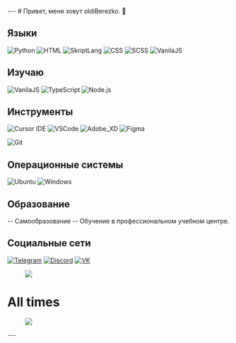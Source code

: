 <body id="top">  
---
# Привет, меня зовут oldiBerezko. 👋


## Языки
![Python](https://img.shields.io/badge/-Python-000000?style=for-the-badge&logo=python&logoColor=white)
![HTML](https://img.shields.io/badge/-HTML-000000?style=for-the-badge&logo=html5&logoColor=white)
![SkriptLang](https://img.shields.io/badge/-SkriptLang-000000?style=for-the-badge)
![CSS](https://img.shields.io/badge/-CSS-000000?style=for-the-badge&logo=css3&logoColor=white)
![SCSS](https://img.shields.io/badge/-SCSS-000000?style=for-the-badge&logo=SCSS&logoColor=white)
![VanilaJS](https://img.shields.io/badge/-VanilaJS-000000?style=for-the-badge&logo=javascript&logoColor=white)


## Изучаю
![VanilaJS](https://img.shields.io/badge/-VanilaJS-000000?style=for-the-badge&logo=javascript&logoColor=white)
![TypeScript](https://img.shields.io/badge/-TypeScript-000000?style=for-the-badge&logo=typescript&logoColor=white)
![Node.js](https://img.shields.io/badge/-Node.js-000000?style=for-the-badge&logo=node.js&logoColor=white)


## Инструменты 
![Cursor IDE](https://img.shields.io/badge/-Cursor_IDE-000000?style=for-the-badge&logo=cursor&logoColor=white)
![VSCode](https://img.shields.io/badge/-VSCode-000000?style=for-the-badge&logo=visual-studio-code&logoColor=white)
![Adobe_XD](https://img.shields.io/badge/-Adobe_XD-000000?style=for-the-badge&logo=adobe-xd&logoColor=white)
![Figma](https://img.shields.io/badge/-Figma-000000?style=for-the-badge&logo=figma&logoColor=white)

![Git](https://img.shields.io/badge/-Git-000000?style=for-the-badge&logo=git&logoColor=white)




## Операционные системы
![Ubuntu](https://img.shields.io/badge/-Ubuntu-000000?style=for-the-badge&logo=ubuntu&logoColor=white)
![Windows](https://img.shields.io/badge/-Windows-000000?style=for-the-badge&logo=windows&logoColor=white)



## Образование
-- Самообразование
-- Обучение в профессиональном учебном центре.

## Социальные сети
[![Telegram](https://img.shields.io/badge/-Telegram-000000?style=for-the-badge&logo=telegram)](https://t.me/berezko)
[![Discord](https://img.shields.io/badge/-Discord-000000?style=for-the-badge&logo=discord)](https://discord.com/users/oldiberezko)
[![VK](https://img.shields.io/badge/-VK-000000?style=for-the-badge&logo=vk)](https://vk.com/oldiberezko)


<p>
<figure><img src="https://wakatime.com/share/@5dd2f304-d0ff-47a7-85b6-860ebfc4bfe4/7e676047-408a-47fa-999e-0180abc5bc44.svg"></figure>
</p>

# All times
<p> 
<figure> <img src="https://wakatime.com/share/@5dd2f304-d0ff-47a7-85b6-860ebfc4bfe4/56db83e2-0f7f-401b-8217-1af76b8e0205.svg"></figure>
</p>
---
</body>
